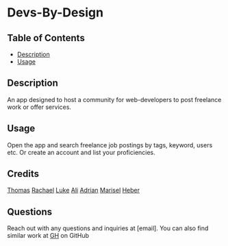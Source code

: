 
# Devs-By-Design

## Table of Contents

- [Description](#description)
- [Usage](#usage)

## Description

An app designed to host a community for web-developers to post freelance work or offer services.

## Usage

Open the app and search freelance job postings by tags, keyword, users etc. Or create an account and list your proficiencies.

## Credits

[Thomas](https://github.com/tomarmenta86)
[Rachael](https://github.com/missblasko)
[Luke](https://github.com/)
[Ali](https://github.com/)
[Adrian](https://github.com/ajmcSE)
[Marisel](https://github.com/)
[Heber](https://github.com/Heber-Marcano)



## Questions

Reach out with any questions and inquiries at [email]. You can also find similar work at [GH](https://github.com/) on GitHub


